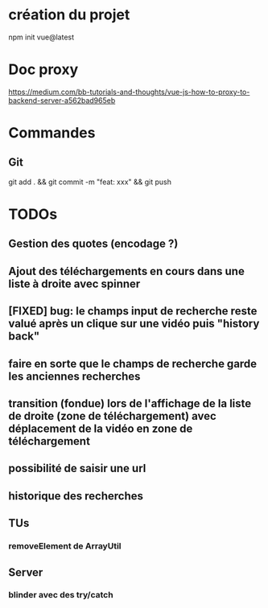 # création du projet

npm init vue@latest

# Doc proxy

https://medium.com/bb-tutorials-and-thoughts/vue-js-how-to-proxy-to-backend-server-a562bad965eb

# Commandes

## Git

git add . && git commit -m "feat: xxx" && git push

# TODOs

## Gestion des quotes (encodage ?)

## Ajout des téléchargements en cours dans une liste à droite avec spinner

## [FIXED] bug: le champs input de recherche reste valué après un clique sur une vidéo puis "history back"

## faire en sorte que le champs de recherche garde les anciennes recherches

## transition (fondue) lors de l'affichage de la liste de droite (zone de téléchargement) avec déplacement de la vidéo en zone de téléchargement

## possibilité de saisir une url

## historique des recherches

## TUs

### removeElement de ArrayUtil

## Server

### blinder avec des try/catch

